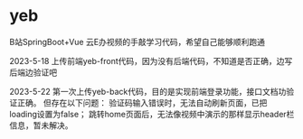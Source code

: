 # yeb
B站SpringBoot+Vue 云E办视频的手敲学习代码，希望自己能够顺利跑通

2023-5-18 上传前端yeb-front代码，因为没有后端代码，不知道是否正确，边写后端边验证吧

2023-5-22 第一次上传yeb-back代码，目的是实现前端登录功能，接口文档功验证正确。
          但存在以下问题：
          验证码输入错误时，无法自动刷新页面，已把loading设置为false；
          跳转home页面后，无法像视频中演示的那样显示header栏信息，暂未解决。
